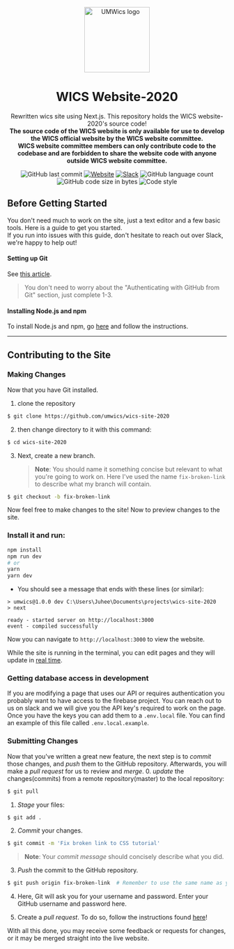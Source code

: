 <p align="center">
    <a href="https://umwics.vercel.app" rel="noopener" target="_blank">
        <img width="150" src="https://umwics.vercel.app/img/umwics-logo.png" alt="UMWics logo" />
    </a>
</p>

<h1 align="center">WICS Website-2020</h1>

<div align="center">
Rewritten wics site using Next.js.
This repository holds the WICS website-2020's source code!
<br>
<b>The source code of the WICS website is only available for use to develop the WICS official website by the WICS website committee.<br>
WICS website committee members can only contribute code to the codebase and are forbidden to share the website code with anyone outside WICS website committee.</b>

![GitHub last commit](https://img.shields.io/github/last-commit/umwics/wics-site-2020)
[![Website](https://img.shields.io/website/https/umwics.vercel.app?down_color=red&down_message=down&up_message=up)](https://umwics.vercel.app)
[![Slack](https://img.shields.io/badge/slack-umwics-green.svg?style=flat-square)](https://umwics.slack.com)
![GitHub language count](https://img.shields.io/github/languages/count/umwics/wics-site-2020)
![GitHub code size in bytes](https://img.shields.io/github/languages/code-size/umwics/wics-site-2020)
![Code style](https://img.shields.io/badge/code_style-prettier-ff69b4.svg)


</div>

## Before Getting Started

You don't need much to work on the site, just a text editor and a few basic tools.
Here is a guide to get you started.  
If you run into issues with this guide, don't hesitate to reach out over Slack, we're happy to help out!


#### Setting up Git

See [this article](https://help.github.com/articles/set-up-git/).

> You don't need to worry about the "Authenticating with GitHub from Git" section, just complete 1-3.

#### Installing Node.js and npm

To install Node.js and npm, go [here](https://nodejs.org) and follow the instructions.

---

## Contributing to the Site

### Making Changes

Now that you have Git installed.

1. clone the repository

```sh
$ git clone https://github.com/umwics/wics-site-2020
```

2. then change directory to it with this command:

```sh
$ cd wics-site-2020
```

3. Next, create a new branch.
    > **Note**: You should name it something concise but relevant to what you're going to work on.
    > Here I've used the name `fix-broken-link` to describe what my branch will contain.

```sh
$ git checkout -b fix-broken-link
```

Now feel free to make changes to the site! Now to preview changes to the site.


### Install it and run:

```bash
npm install
npm run dev
# or
yarn
yarn dev
```

-   You should see a message that ends with these lines (or similar):

```
> umwics@1.0.0 dev C:\Users\Juhee\Documents\projects\wics-site-2020
> next

ready - started server on http://localhost:3000
event - compiled successfully
```

Now you can navigate to `http://localhost:3000` to view the website.

While the site is running in the terminal, you can edit pages and they will update in [real time](https://nextjs.org/docs/basic-features/fast-refresh).

### Getting database access in development

If you are modifying a page that uses our API or requires authentication you probably want to have access to the firebase project.
You can reach out to us on slack and we will give you the API key's required to work on the page. Once you have the keys you can add
them to a `.env.local` file. You can find an example of this file called `.env.local.example`.

### Submitting Changes

Now that you've written a great new feature, the next step is to _commit_ those changes, and _push_ them to the GitHub repository.
Afterwards, you will make a _pull request_ for us to review and _merge_.
0. _update_ the changes(commits) from a remote repository(master) to the local repository: 

```sh
$ git pull
```

1. _Stage_ your files:

```sh
$ git add .
```

2. _Commit_ your changes.

```sh
$ git commit -m 'Fix broken link to CSS tutorial'
```

> **Note**: Your _commit message_ should concisely describe what you did.

3. _Push_ the commit to the GitHub repository.

```sh
$ git push origin fix-broken-link  # Remember to use the same name as your own branch!
```

4. Here, Git will ask you for your username and password.
   Enter your GitHub username and password here.

5. Create a _pull request_.
   To do so, follow the instructions found [here](https://help.github.com/articles/creating-a-pull-request/)!

With all this done, you may receive some feedback or requests for changes, or it may be merged straight into the live website.
